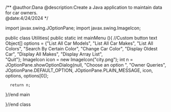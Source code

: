 /**
  @author:Dana
  @description:Create a Java application to maintain data for car owners.  
  @date:4/24/2024
*/

import javax.swing.JOptionPane;
import javax.swing.ImageIcon;

public class Utilities{
   public static int mainMenu (){
     //Custom button text
      Object[] options = {"List All Car Models",
                          "List All Car Makes",
                          "List All Colors",
                          "Search By Certain Color",
                          "Change Car Color", 
                          "Display Oldest Car", 
                          "Display All Makes",
                          "Display Array List",                                                                                                        
                          "Quit"};
      ImageIcon icon = new ImageIcon("city.png");
      int n = JOptionPane.showOptionDialog(null,
         "Choose an option ",
         "Owner Queries",
         JOptionPane.DEFAULT_OPTION,
         JOptionPane.PLAIN_MESSAGE,
         icon,
         options,
         options[0]);
    
      return n;
   }//end main
   
}//end class
